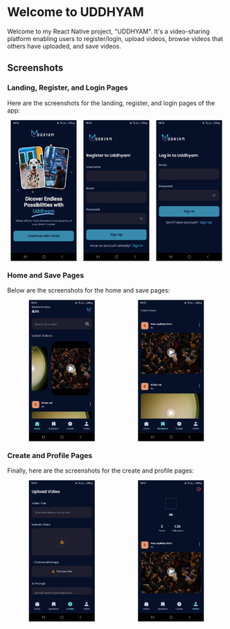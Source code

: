 # Welcome to UDDHYAM

Welcome to my React Native project, "UDDHYAM". It's a video-sharing platform enabling users to register/login, upload videos, browse videos that others have uploaded, and save videos.

## Screenshots

### Landing, Register, and Login Pages

Here are the screenshots for the landing, register, and login pages of the app:

<div style="display: flex; justify-content: space-around;gap-5">
    <img src="assets/Photos-001/landing.jpg" alt="Landing Page" style="width: 30%;"/>
    <img src="assets/Photos-001/register.jpg" alt="Register Page" style="width: 30%;"/>
    <img src="assets/Photos-001/login.jpg" alt="Login Page" style="width: 30%;"/>
</div>

### Home and Save Pages

Below are the screenshots for the home and save pages:

<div style="display: flex; justify-content: space-around;gap-5">
    <img src="assets/Photos-001/home.jpg" alt="Home Page" style="width: 30%;"/>
    <img src="assets/Photos-001/save.jpg" alt="Save Page" style="width: 30%;"/>
</div>

### Create and Profile Pages

Finally, here are the screenshots for the create and profile pages:

<div style="display: flex; justify-content: space-around;gap-5">
    <img src="assets/Photos-001/upload.jpg" alt="Create Page" style="width: 30%;"/>
    <img src="assets/Photos-001/profile.jpg" alt="Profile Page" style="width: 30%;"/>
</div>
